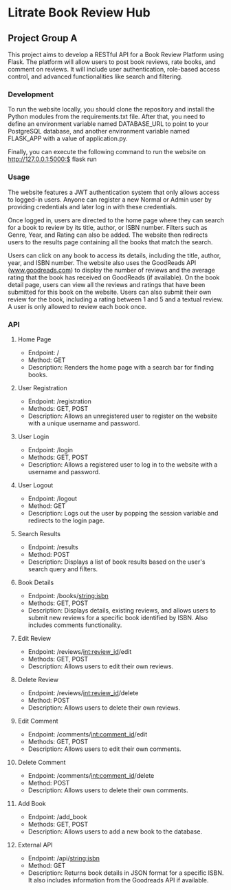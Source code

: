 # Litrate Book Review Hub

## Project Group A

This project aims to develop a RESTful API for a Book Review Platform using Flask. The platform will allow users to post book reviews, rate books, and comment on reviews. It will include user authentication, role-based access control, and advanced functionalities like search and filtering.

### Development

To run the website locally, you should clone the repository and install the Python modules from the requirements.txt file. After that, you need to define an environment variable named DATABASE_URL to point to your PostgreSQL database, and another environment variable named FLASK_APP with a value of application.py.

Finally, you can execute the following command to run the website on http://127.0.0.1:5000:$ flask run

### Usage

The website features a JWT authentication system that only allows access to logged-in users. Anyone can register a new Normal or Admin user by providing credentials and later log in with these credentials.

Once logged in, users are directed to the home page where they can search for a book to review by its title, author, or ISBN number. Filters such as Genre, Year, and Rating can also be added. The website then redirects users to the results page containing all the books that match the search.

Users can click on any book to access its details, including the title, author, year, and ISBN number. The website also uses the GoodReads API (www.goodreads.com) to display the number of reviews and the average rating that the book has received on GoodReads (if available). On the book detail page, users can view all the reviews and ratings that have been submitted for this book on the website. Users can also submit their own review for the book, including a rating between 1 and 5 and a textual review. A user is only allowed to review each book once.

### API

1. Home Page
   - Endpoint: /
   - Method: GET
   - Description: Renders the home page with a search bar for finding books.

2. User Registration
   - Endpoint: /registration
   - Methods: GET, POST
   - Description: Allows an unregistered user to register on the website with a unique username and password.

3. User Login
   - Endpoint: /login
   - Methods: GET, POST
   - Description: Allows a registered user to log in to the website with a username and password.

4. User Logout

   - Endpoint: /logout
   - Method: GET
   - Description: Logs out the user by popping the session variable and redirects to the login page.

5. Search Results

   - Endpoint: /results
   - Method: POST
   - Description: Displays a list of book results based on the user's search query and filters. 

6. Book Details

   - Endpoint: /books/<string:isbn>
   - Methods: GET, POST
   - Description: Displays details, existing reviews, and allows users to submit new reviews for a specific book identified by ISBN. Also includes comments functionality.

7. Edit Review

   - Endpoint: /reviews/<int:review_id>/edit
   - Methods: GET, POST
   - Description: Allows users to edit their own reviews.

8. Delete Review

   - Endpoint: /reviews/<int:review_id>/delete
   - Method: POST
   - Description: Allows users to delete their own reviews.

9. Edit Comment

   - Endpoint: /comments/<int:comment_id>/edit
   - Methods: GET, POST
   - Description: Allows users to edit their own comments.

10. Delete Comment

    - Endpoint: /comments/<int:comment_id>/delete
    - Method: POST
    - Description: Allows users to delete their own comments.

11. Add Book

    - Endpoint: /add_book
    - Methods: GET, POST
    - Description: Allows users to add a new book to the database. 

12. External API

    - Endpoint: /api/<string:isbn>
    - Method: GET
    - Description: Returns book details in JSON format for a specific ISBN. It also includes information from the Goodreads API if available.
